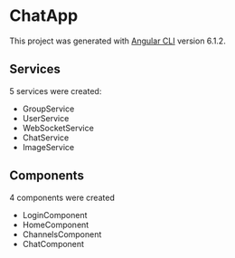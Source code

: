 # ChatApp

This project was generated with [Angular CLI](https://github.com/angular/angular-cli) version 6.1.2.

## Services
5 services were created:
 * GroupService
 * UserService
 * WebSocketService
 * ChatService
 * ImageService

## Components
4 components were created
 * LoginComponent
 * HomeComponent
 * ChannelsComponent
 * ChatComponent
